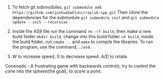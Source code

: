 1. To fetch git submodules, `git submodule add https://github.com/joshuadahlunr/raylib-cpp.git` Then clone the dependencies for the submodule `git submodule init` and `git submodule update --init --recursive`

2. Inside the AS9 file run the command `rm -rf build`, then make a new build folder `mkdir build`, change into this build folder `cd build`, inside the build folder, run `cmake ..` and `make` to compile the libraries. To run the program, use the command, `./as9`. 

3. W to increase speed, S to decrease speed. A/D to rotate. 

Conenado - A frustrating game with backwards controls, try to control the cone into the sphere(the goal), to score a point.